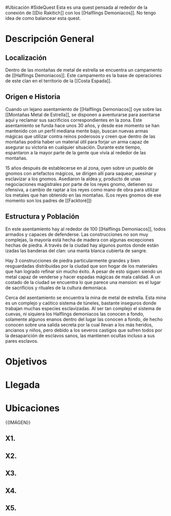#Ubicación #SideQuest
Esta es una quest pensada al rededor de la conexión de [[Dio Rakitich]] con los [[Halflings Demoniacos]].
No tengo idea de como balancear esta quest.
# Descripción General
## Localización
Dentro de las montañas de metal de estrella se encuentra un campamento de [[Halflings Demoniacos]]. Este campamento es la base de operaciones de este clan en el territorio de la [[Costa Espada]].
## Origen e Historia
Cuando un lejano asentamiento de [[Halflings Demoniacos]] oye sobre las [[Montañas Metal de Estrella]], se disponen a aventurarse para asentarse aquí y reclamar sus sacrificios correspondientes en la zona. Este asentamiento se funda hace unos 30 años, y desde ese momento se han mantenido con un perfil mediana mente bajo, buscan nuevas armas mágicas que utilizar contra reinos poderosos y creen que dentro de las montañas podría haber un material útil para forjar un arma capaz de asegurar su victoria en cualquier situación. Durante este tiempo, espantaron a la mayor parte de la gente que vivía al rededor de las montañas.

15 años después de establecerse en al zona, oyen sobre un pueblo de gnomos con artefactos mágicos, se dirigen allí para saquear, asesinar y esclavizar a los gnomos. Asediaron la aldea y, producto de unas negociaciones magistrales por parte de los reyes gnomo, detienen su ofensiva, a cambio de raptar a los reyes como mano de obra para utilizar los metales que han obtenido en las montañas. (Los reyes gnomos de ese momento son los padres de [[Facktoré]])
## Estructura y Población
En este asentamiento hay al rededor de 100 [[Halflings Demoniacos]], todos armados y capaces de defenderse. Las construcciones no son muy complejas, la mayoría está hecha de madera con algunas excepciones hechas de piedra. A través de la ciudad hay algunos puntos donde están izadas las banderas del clan: una manta blanca cubierta de sangre.

Hay 3 construcciones de piedra particularmente grandes y bien resguardadas distribuidas por la ciudad que son hogar de los materiales que han logrado refinar sin mucho éxito. A pesar de esto siguen siendo un metal capaz de venderse y hacer espadas mágicas de mala calidad. A un costado de la ciudad se encuentra lo que parece una mansion: es el lugar de sacrificios y rituales de la cultura demoniaca.

Cerca del asentamiento se encuentra la mina de metal de estrella. Esta mina es un complejo y caótico sistema de túneles, bastante inseguros donde trabajan muchas especies esclavizadas. Al ser tan complejo el sistema de cuevas, ni siquiera los Halflings demoniacos las conocen a fondo, solamente algunos enanos dentro del lugar las conocen a fondo, de hecho conocen sobre una salida secreta por la cual llevan a los más heridos, ancianos y niños, pero debido a los severos castigos que sufren todos por la desaparición de esclavos sanos, las mantienen ocultas incluso a sus pares esclavos. 
# Objetivos
# Llegada
# Ubicaciones
{{IMÁGEN}}
## X1. 
## X2. 
## X3. 
## X4. 
## X5. 